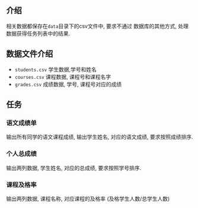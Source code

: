 ## 介绍

相关数据都保存在`data`目录下的csv文件中, 要求不通过
数据库的其他方式, 处理数据获得任务列表中的结果.

## 数据文件介绍

  - `students.csv` 学生数据,学号和姓名
  - `courses.csv` 课程数据, 课程号和课程名字
  - `grades.csv` 成绩数据, 学号, 课程号对应的成绩


## 任务

### 语文成绩单
输出所有同学的语文课程成绩, 输出学生姓名, 对应的语文成绩, 要求按照成绩排序.

### 个人总成绩
输出两列数据, 学生姓名, 对应的总成绩, 要求按照学号排序.

### 课程及格率
输出两列数据, 课程名称, 对应课程的及格率 (及格学生人数/总学生人数)
